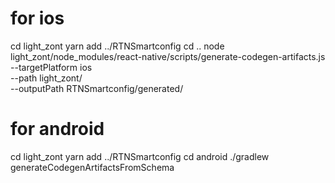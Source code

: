 # for ios

cd light_zont
yarn add ../RTNSmartconfig
cd ..
node light_zont/node_modules/react-native/scripts/generate-codegen-artifacts.js \
  --targetPlatform ios \
  --path light_zont/ \
  --outputPath RTNSmartconfig/generated/


# for android
cd light_zont
yarn add ../RTNSmartconfig
cd android
./gradlew generateCodegenArtifactsFromSchema
